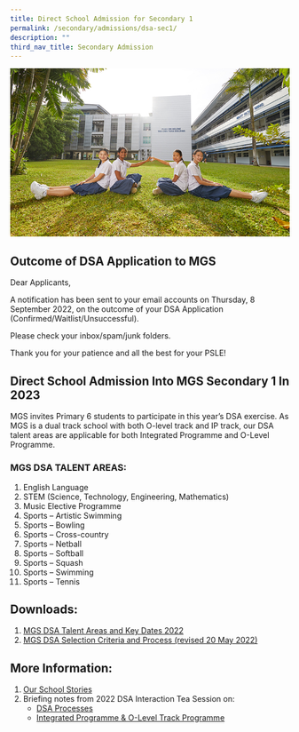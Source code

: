 ```yaml
---
title: Direct School Admission for Secondary 1
permalink: /secondary/admissions/dsa-sec1/
description: ""
third_nav_title: Secondary Admission
---
```

![](/images/Highlights/pic-dsa.jpg)
## Outcome of DSA Application to MGS

Dear Applicants,

A notification has been sent to your email accounts on Thursday, 8 September 2022, on the outcome of your DSA Application (Confirmed/Waitlist/Unsuccessful).

Please check your inbox/spam/junk folders.

Thank you for your patience and all the best for your PSLE!

## Direct School Admission Into MGS Secondary 1 In 2023

MGS invites Primary 6 students to participate in this year’s DSA exercise. As MGS is a dual track school with both O-level track and IP track, our DSA talent areas are applicable for both Integrated Programme and O-Level Programme.

### MGS DSA TALENT AREAS:

1.  English Language
2.  STEM (Science, Technology, Engineering, Mathematics)
3.  Music Elective Programme
4.  Sports – Artistic Swimming
5.  Sports – Bowling
6.  Sports – Cross-country 
7.  Sports – Netball
8.  Sports – Softball
9.  Sports – Squash
10.  Sports – Swimming
11.  Sports – Tennis

  

## Downloads:

1. [MGS DSA Talent Areas and Key Dates 2022](https://drive.google.com/file/d/1kOwRU39VcmUbbSVGIF-5Ozz_is23e4CG/view?usp=share_link)
2. [MGS DSA Selection Criteria and Process (revised 20 May 2022)](https://drive.google.com/file/d/1oogdwojAgtRAdUi6GWAd7w8x4X17bQ37/view?usp=share_link)


## More Information:

1. [Our School Stories](https://issuu.com/mgsedu/docs/mgs_school_stories_2021)
2. Briefing notes from 2022 DSA Interaction Tea Session on:
    - [DSA Processes](https://drive.google.com/file/d/1vReTre0YMb04uT380Xsn-DWFvCRTUSSf/view?usp=sharing)  
    - [Integrated Programme & O-Level Track Programme](https://drive.google.com/file/d/1lqhxFPlQYAZ9RbNE0Htc_BzIK1yQDXqm/view?usp=sharing)